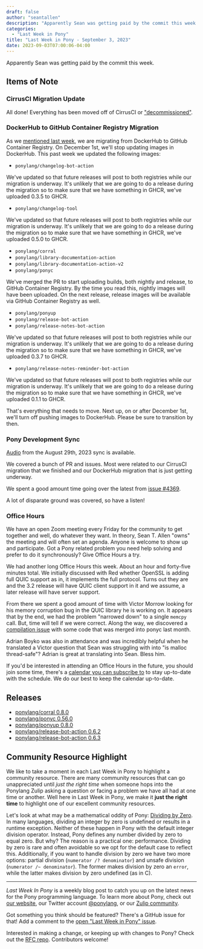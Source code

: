```yaml
---
draft: false
author: "seantallen"
description: "Apparently Sean was getting paid by the commit this week."
categories:
  - "Last Week in Pony"
title: "Last Week in Pony - September 3, 2023"
date: 2023-09-03T07:00:06-04:00
---
```


Apparently Sean was getting paid by the commit this week.

<!-- more -->

## Items of Note

### CirrusCI Migration Update

All done! Everything has been moved off of CirrusCI or ["decommissioned"](https://www.youtube.com/watch?v=yVDP5M0eTcM).

### DockerHub to GitHub Container Registry Migration

As we [mentioned last week](https://www.ponylang.io/blog/2023/08/last-week-in-pony-august-27-2023/#we-re-migrating-container-images-from-dockerhub-to-github-container-registry), we are migrating from DockerHub to GitHub Container Registry. On December 1st, we'll stop updating images in DockerHub. This past week we updated the following images:

- `ponylang/changelog-bot-action`

We've updated so that future releases will post to both registries while our migration is underway. It's unlikely that we are going to do a release during the migration so to make sure that we have something in GHCR, we've uploaded 0.3.5 to GHCR.

- `ponylang/changelog-tool`

We've updated so that future releases will post to both registries while our migration is underway. It's unlikely that we are going to do a release during the migration so to make sure that we have something in GHCR, we've uploaded 0.5.0 to GHCR.

- `ponylang/corral`
- `ponylang/library-documentation-action`
- `ponylang/library-documentation-action-v2`
- `ponylang/ponyc`

We've merged the PR to start uploading builds, both nightly and release, to GitHub Container Registry. By the time you read this, nightly images will have been uploaded. On the next release, release images will be available via GitHub Container Registry as well.

- `ponylang/ponyup`
- `ponylang/release-bot-action`
- `ponylang/release-notes-bot-action`

We've updated so that future releases will post to both registries while our migration is underway. It's unlikely that we are going to do a release during the migration so to make sure that we have something in GHCR, we've uploaded 0.3.7 to GHCR.

- `ponylang/release-notes-reminder-bot-action`

We've updated so that future releases will post to both registries while our migration is underway. It's unlikely that we are going to do a release during the migration so to make sure that we have something in GHCR, we've uploaded 0.1.1 to GHCR.

That's everything that needs to move. Next up, on or after December 1st, we'll turn off pushing images to DockerHub. Please be sure to transition by then.

### Pony Development Sync

[Audio](https://sync-recordings.ponylang.io/r/2023_08_29.m4a) from the August 29th, 2023 sync is available.

We covered a bunch of PR and issues. Most were related to our CirrusCI migration that we finished and our DockerHub migration that is just getting underway.

We spent a good amount time going over the latest from [issue #4369](https://github.com/ponylang/ponyc/issues/4369).

A lot of disparate ground was covered, so have a listen!

### Office Hours

We have an open Zoom meeting every Friday for the community to get together and well, do whatever they want. In theory, Sean T. Allen "owns" the meeting and will often set an agenda. Anyone is welcome to show up and participate. Got a Pony related problem you need help solving and prefer to do it synchronously? Give Office Hours a try.

We had another long Office Hours this week. About an hour and forty-five minutes total. We initially discussed with Red whether OpenSSL is adding full QUIC support as in, it implements the full protocol. Turns out they are and the 3.2 release will have QUIC client support in it and we assume, a later release will have server support.

From there we spent a good amount of time with Victor Morrow looking for his memory corruption bug in the QUIC library he is working on. It appears that by the end, we had the problem "narrowed down" to a single `memcpy` call. But, time will tell if we were correct. Along the way, we discovered a [compilation issue](https://github.com/ponylang/ponyc/issues/4412) with some code that was merged into ponyc last month.

Adrian Boyko was also in attendance and was incredibly helpful when he translated a Victor question that Sean was struggling with into "is malloc thread-safe"? Adrian is great at translating into Sean. Bless him.

If you'd be interested in attending an Office Hours in the future, you should join some time, there's a [calendar you can subscribe to](https://calendar.google.com/calendar/ical/4465e68ae24131ae00461a40893f2637a2c9ac510e311a44ff78680e2f183ce3%40group.calendar.google.com/public/basic.ics) to stay up-to-date with the schedule. We do our best to keep the calendar up-to-date.

## Releases

- [ponylang/corral 0.8.0](https://github.com/ponylang/corral/releases/tag/0.8.0)
- [ponylang/ponyc 0.56.0](https://github.com/ponylang/ponyc/releases/tag/0.56.0)
- [ponylang/ponyup 0.8.0](https://github.com/ponylang/ponyup/releases/tag/0.8.0)
- [ponylang/release-bot-action 0.6.2](https://github.com/ponylang/release-bot-action/releases/tag/0.6.2)
- [ponylang/release-bot-action 0.6.3](https://github.com/ponylang/release-bot-action/releases/tag/0.6.3)

## Community Resource Highlight

We like to take a moment in each Last Week in Pony to highlight a community resource. There are many community resources that can go unappreciated until _just the right time_ when someone hops into the Ponylang Zulip asking a question or facing a problem we have all had at one time or another. Well here in Last Week in Pony, we make it **just the right time** to highlight one of our excellent community resources.

Let's look at what may be a mathematical oddity of Pony: [Dividing by Zero](https://tutorial.ponylang.io/gotchas/divide-by-zero). In many languages, dividing an integer by zero is undefined or results in a runtime exception. Neither of these happen in Pony with the default integer division operator. Instead, Pony defines any number divided by zero to equal zero. But why? The reason is a practical one: performance. Dividing by zero is rare and often avoidable so we opt for the default case to reflect this. Additionally, if you want to handle division by zero we have two more options: partial division (`numerator /? denominator`) and unsafe division (`numerator /~ denominator`). The former makes division by zero an `error`, while the latter makes division by zero undefined (as in C).

---

_Last Week In Pony_ is a weekly blog post to catch you up on the latest news for the Pony programming language. To learn more about Pony, check out [our website](https://ponylang.io), our Twitter account [@ponylang](https://twitter.com/ponylang), or our [Zulip community](https://ponylang.zulipchat.com).

Got something you think should be featured? There's a GitHub issue for that! Add a comment to the [open "Last Week in Pony" issue](https://github.com/ponylang/ponylang.github.io/issues?q=is%3Aissue+is%3Aopen+label%3Alast-week-in-pony).

Interested in making a change, or keeping up with changes to Pony? Check out the [RFC repo](https://github.com/ponylang/rfcs). Contributors welcome!
